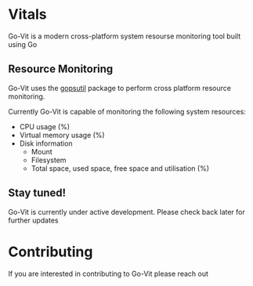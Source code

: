 # Vitals #

Go-Vit is a modern cross-platform system resourse monitoring tool built using Go

## Resource Monitoring ##

Go-Vit uses the [gopsutil](https://github.com/shirou/gopsutil) package to perform cross platform resource monitoring. 

Currently Go-Vit is capable of monitoring the following system resources:

- CPU usage (%)
- Virtual memory usage (%)
- Disk information
    - Mount
    - Filesystem
    - Total space, used space, free space and utilisation (%)

## Stay tuned! ##

Go-Vit is currently under active development. Please check back later for further updates

# Contributing #

If you are interested in contributing to Go-Vit please reach out
